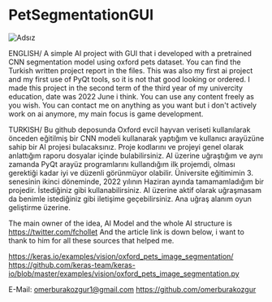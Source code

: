 # PetSegmentationGUI

![Adsız](https://github.com/omerburakozgur/PetSegmentationGUI/assets/90705984/76744eb8-44f9-4e26-b9bf-d48105ca04e1)

ENGLISH/
A simple AI project with GUI that i developed with a pretrained CNN segmentation model using oxford pets dataset. You can find the Turkish written project report in the files. This was also my first ai project and my first use of PyQt tools, so it is not that good looking or ordered. I made this project in the second term of the third year of my univercity education, date was 2022 June i think. You can use any content freely as you wish. You can contact me on anything as you want but i don't actively work on ai anymore, my main focus is game development.

TURKISH/
Bu github deposunda Oxford evcil hayvan veriseti kullanılarak önceden eğitilmiş bir CNN modeli kullanarak yaptığım ve kullanıcı arayüzüne sahip bir AI projesi bulacaksınız. Proje kodlarını ve projeyi genel olarak anlattığım raporu dosyalar içinde bulabilirsiniz. AI üzerine uğraştığım ve aynı zamanda PyQt arayüz programlarını kullandığım ilk projemdi, olması gerektiği kadar iyi ve düzenli görünmüyor olabilir. Üniversite eğitimimin 3. senesinin ikinci döneminde, 2022 yılının Haziran ayında tamamamladığım bir projedir. İstediğiniz gibi kullanabilirsiniz. AI üzerine aktif olarak uğraşmasam da benimle istediğiniz gibi iletişime geçebilirsiniz. Ana uğraş alanım oyun geliştirme üzerine. 

The main owner of the idea, AI Model and the whole AI structure is https://twitter.com/fchollet
And the article link is down below, i want to thank to him for all these sources that helped me.

https://keras.io/examples/vision/oxford_pets_image_segmentation/
https://github.com/keras-team/keras-io/blob/master/examples/vision/oxford_pets_image_segmentation.py

E-Mail: omerburakozgur1@gmail.com
https://github.com/omerburakozgur
